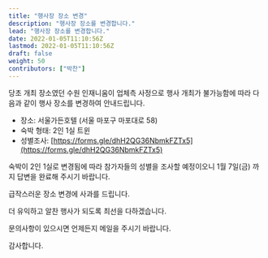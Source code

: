 ```yaml
---
title: "행사장 장소 변경"
description: "행사장 장소를 변경합니다."
lead: "행사장 장소를 변경합니다."
date: 2022-01-05T11:10:56Z
lastmod: 2022-01-05T11:10:56Z
draft: false
weight: 50
contributors: ["박찬"]
---
```


당초 개최 장소였던 수원 인재니움이 업체측 사정으로 행사 개최가 불가능함에 따라 다음과 같이 행사 장소를 변경하여 안내드립니다.

* 장소: 서울가든호텔 (서울 마포구 마포대로 58)
* 숙박 형태: 2인 1실 트윈
* 성별조사: [https://forms.gle/dhH2QG36NbmkFZTx5](https://forms.gle/dhH2QG36NbmkFZTx5)

숙박이 2인 1실로 변경됨에 따라 참가자들의 성별을 조사할 예정이오니 1월 7일(금) 까지 답변을 완료해 주시기 바랍니다.

급작스러운 장소 변경에 사과를 드립니다.

더 유익하고 알찬 행사가 되도록 최선을 다하겠습니다.

문의사항이 있으시면 언제든지 메일을 주시기 바랍니다.

감사합니다.